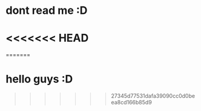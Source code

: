 # dont read me :D
<<<<<<< HEAD
=======
=======

# hello guys :D
>>>>>>> 27345d77531dafa39090cc0d0beea8cd166b85d9

